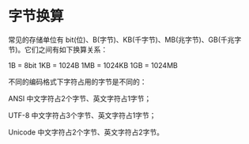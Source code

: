 # 字节换算

常见的存储单位有 bit(位)、B(字节)、KB(千字节)、MB(兆字节)、GB(千兆字节)。它们之间有如下换算关系：

1B = 8bit
1KB = 1024B
1MB = 1024KB
1GB = 1024MB

不同的编码格式下字符占用的字节是不同的：

ANSI 中文字符占2个字节、英文字符占1字节；

UTF-8 中文字符占3个字节、英文字符占1字节；

Unicode 中文字符占2个字节、英文字符占2字节。